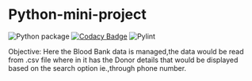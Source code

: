 # Python-mini-project


![Python package](https://github.com/99002500/Sentimental-Analysis-Python-/workflows/Python%20package/badge.svg)
[![Codacy Badge](https://app.codacy.com/project/badge/Grade/9808e9aede5048c3b7a683bf7953346f)](https://www.codacy.com/gh/99002500/Sentimental-Analysis-Python-/dashboard?utm_source=github.com&amp;utm_medium=referral&amp;utm_content=99002500/Sentimental-Analysis-Python-&amp;utm_campaign=Badge_Grade)
![Pylint](https://github.com/99002500/Sentimental-Analysis-Python-/workflows/Pylint/badge.svg)


Objective:
    Here the Blood Bank data is managed,the data would be read from .csv file where in it has the Donor details that would be displayed based on the search option 
    ie.,through phone number.
    
